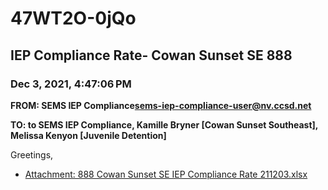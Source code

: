 # 47WT2O-0jQo
## IEP Compliance Rate- Cowan Sunset SE 888
### Dec 3, 2021, 4:47:06 PM
**FROM: SEMS IEP Compliance<sems-iep-compliance-user@nv.ccsd.net>**

**TO: to SEMS IEP Compliance, Kamille Bryner [Cowan Sunset Southeast], Melissa Kenyon [Juvenile Detention]**


Greetings,  





* [Attachment: 888 Cowan Sunset SE IEP Compliance Rate 211203.xlsx](47WT2O-0jQo-attachment-1.xlsx)
